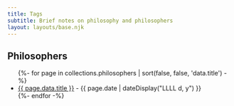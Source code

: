 ```yaml
---
title: Tags
subtitle: Brief notes on philosophy and philosophers
layout: layouts/base.njk
---
```

## Philosophers
<ul class="listing">
{%- for page in collections.philosophers | sort(false, false, 'data.title')  -%}
  <li>
    <a href="{{ page.url }}">{{ page.data.title }}</a> -
    <time datetime="{{ page.date }}">{{ page.date | dateDisplay("LLLL d, y") }}</time>
  </li>
{%- endfor -%}
</ul>